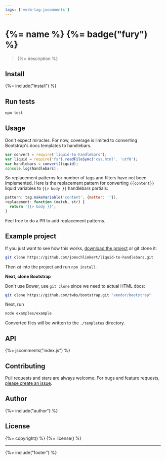 ```yaml
---
tags: ['verb-tag-jscomments']
---
```

# {%= name %} {%= badge("fury") %}

> {%= description %}

## Install
{%= include("install") %}

## Run tests

```bash
npm test
```

## Usage

Don't expect miracles. For now, coverage is limited to converting Bootstrap's docs templates to handlebars.

```js
var convert = require('liquid-to-handlebars');
var liquid = require('fs').readFileSync('css.html', 'utf8');
var handlebars = convert(liquid);
console.log(handlebars);
```

So replacement patterns for number of tags and filters have not been implemented. Here is the replacement pattern for converting `{{content}}` liquid variables to `{{> body }}` handlebars partials:

```js
pattern: tag.makeVariable('content', {matter: ''}),
replacement: function (match, str) {
  return '{{> body }}';
}
```

Feel free to do a PR to add replacement patterns.


## Example project

If you just want to see how this works, [download the project](https://github.com/jonschlinkert/liquid-to-handlebars/archive/master.zip) or git clone it:

```bash
git clone https://github.com/jonschlinkert/liquid-to-handlebars.git
```

Then `cd` into the project and run `npm install`.

**Next, clone Bootstrap**

Don't use Bower, use `git clone` since we need to actual HTML docs:

```bash
git clone https://github.com/twbs/bootstrap.git "vendor/bootstrap"
```

Next, run

```bash
node examples/example
```
Converted files will be written to the `./templates` directory.

## API
{%= jscomments("index.js") %}

## Contributing
Pull requests and stars are always welcome. For bugs and feature requests, [please create an issue][issues].

## Author
{%= include("author") %}

## License
{%= copyright() %}
{%= license() %}

***

{%= include("footer") %}

[issues]: https://github.com/jonschlinkert/liquid-to-handlebars/issues